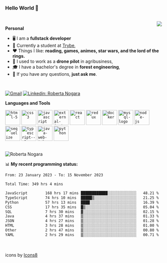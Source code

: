 ### Hello World 👋

<br />

<img align="right" src="https://github.blog/wp-content/uploads/2018/10/46896184-b679fc80-ce30-11e8-88bf-921e9b788f7c.gif?resize=200%2C200"  />

**Personal**
- 🖥️ I am a **fullstack developer**
- 📖 Currently a student at [Trybe](https://www.betrybe.com/),
- ❤️ Things I like: **reading, games, animes, star wars, and the lord of the rings.** 
- 🌾 I used to work as a **drone pilot** in agribusiness,
- 🎓 I have a bachelor's degree in **forest engineering**,
- 💬 If you have any questions, **just ask me**.

<br />

[![Gmail](https://img.icons8.com/neon/96/gmail.png)](mailto:r.nogara.dev@gmail.com)
[![Linkedin: Roberta Nogara](https://img.icons8.com/neon/96/linkedin.png)](https://www.linkedin.com/in/robertanogara/)

**Languages and Tools**  

<code><img width="48" height="48" src="https://img.icons8.com/fluency/48/html-5.png" alt="html-5"/></code>
<code><img width="48" height="48" src="https://img.icons8.com/fluency/48/css3.png" alt="css3"/></code>
<code><img width="48" height="48" src="https://img.icons8.com/fluency/48/javascript.png" alt="javascript"/></code>
<code><img width="48" height="48" src="https://img.icons8.com/external-tal-revivo-color-tal-revivo/48/external-jest-can-collect-code-coverage-information-from-entire-projects-logo-color-tal-revivo.png" alt="external-jest-can-collect-code-coverage-information-from-entire-projects-logo-color-tal-revivo"/></code>
<code><img width="48" height="48" src="https://img.icons8.com/office/40/react.png" alt="react"/></code>
<code><img width="48" height="48" src="https://img.icons8.com/color/48/redux.png" alt="redux"/></code>
<code><img width="48" height="48" src="https://img.icons8.com/fluency/48/docker.png" alt="docker"/></code>
<code><img width="48" height="48" src="https://img.icons8.com/fluency/48/mysql-logo.png" alt="mysql-logo"/></code>
<code><img width="48" height="48" src="https://img.icons8.com/fluency/48/node-js.png" alt="node-js"/></code>
<code><img width="48" height="48" src="https://cdn.icon-icons.com/icons2/2415/PNG/512/sequelize_original_logo_icon_146348.png" alt="sequelize"/></code>
<code><img width="48" height="48" src="https://img.icons8.com/fluency/48/typescript--v2.png" alt="typescript--v2"/></code>
<code><img width="48" height="48" src="https://img.icons8.com/color/48/java-web-token.png" alt="java-web-token"/></code>
<code><img width="48" height="48" src="https://img.icons8.com/fluency/48/python.png" alt="python"/></code>

<br />
<img src="https://github-readme-stats.vercel.app/api?username=rnogara&count_private=true&show_icons=true" alt="Roberta Nogara" />
<br />

📊 **My recent programming status:**
<!--START_SECTION:waka-->

```txt
From: 23 January 2023 - To: 15 November 2023

Total Time: 349 hrs 4 mins

JavaScript        168 hrs 17 mins ████████████░░░░░░░░░░░░░   48.21 %
TypeScript        74 hrs 10 mins  █████▒░░░░░░░░░░░░░░░░░░░   21.25 %
Python            57 hrs 13 mins  ████░░░░░░░░░░░░░░░░░░░░░   16.39 %
CSS               17 hrs 35 mins  █▒░░░░░░░░░░░░░░░░░░░░░░░   05.04 %
SQL               7 hrs 30 mins   ▓░░░░░░░░░░░░░░░░░░░░░░░░   02.15 %
Java              4 hrs 37 mins   ▒░░░░░░░░░░░░░░░░░░░░░░░░   01.33 %
JSON              4 hrs 27 mins   ▒░░░░░░░░░░░░░░░░░░░░░░░░   01.28 %
HTML              3 hrs 28 mins   ▒░░░░░░░░░░░░░░░░░░░░░░░░   01.00 %
Other             2 hrs 47 mins   ▒░░░░░░░░░░░░░░░░░░░░░░░░   00.80 %
YAML              2 hrs 29 mins   ▒░░░░░░░░░░░░░░░░░░░░░░░░   00.71 %
```

<!--END_SECTION:waka-->

<br />
<br />
icons by <a href="https://icons8.com">Icons8</a>
